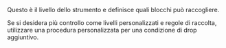 Questo è il livello dello strumento e definisce quali blocchi può raccogliere.

Se si desidera più controllo come livelli personalizzati e regole di raccolta,
utilizzare una procedura personalizzata per una condizione di drop aggiuntivo.